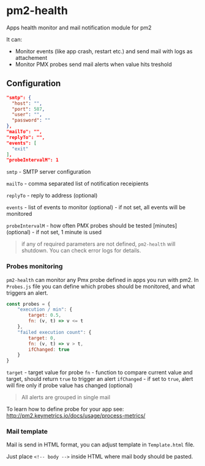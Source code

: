 # pm2-health
Apps health monitor and mail notification module for pm2

It can:
* Monitor events (like app crash, restart etc.) and send mail with logs as attachement
* Monitor PMX probes send mail alerts when value hits treshold

## Configuration

```json
"smtp": {
  "host": "",
  "port": 587,
  "user": "",
  "password": ""
},
"mailTo": "",
"replyTo": "",
"events": [
  "exit"
],
"probeIntervalM": 1
```
`smtp` - SMTP server configuration

`mailTo` - comma separated list of notification receipients

`replyTo` - reply to address (optional)

`events` - list of events to monitor (optional) - if not set, all events will be monitored

`probeIntervalM` - how often PMX probes should be tested [minutes] (optional) - if not set, 1 minute is used

> if any of required parameters are not defined, `pm2-health` will shutdown. You can check error logs for details.

### Probes monitoring

`pm2-health` can monitor any Pmx probe defined in apps you run with pm2.
In `Probes.js` file you can define which probes should be monitored, and what triggers an alert.

```js
const probes = {
    "execution / min": {
        target: 0.5,
        fn: (v, t) => v <= t
    },
    "failed execution count": {
        target: 0,
        fn: (v, t) => v > t,
        ifChanged: true
    }
}
```

`target` - target value for probe
`fn` - function to compare current value and target, should return `true` to trigger an alert
`ifChanged` - if set to `true`, alert will fire only if probe value has changed (optional)

> All alerts are grouped in single mail

To learn how to define probe for your app see: http://pm2.keymetrics.io/docs/usage/process-metrics/

### Mail template

Mail is send in HTML format, you can adjust template in `Template.html` file.

Just place `<!-- body -->` inside HTML where mail body should be pasted.
